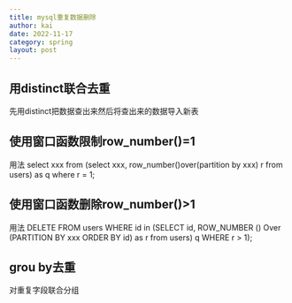```yaml
---
title: mysql重复数据删除
author: kai
date: 2022-11-17
category: spring
layout: post
---
```


## 用distinct联合去重

先用distinct把数据查出来然后将查出来的数据导入新表

## 使用窗口函数限制row_number()=1

用法
select xxx from (select xxx, row_number()over(partition by xxx) r from users) as q where r = 1;

## 使用窗口函数删除row_number()>1

用法
DELETE FROM users   WHERE id in (SELECT id, ROW_NUMBER () Over (PARTITION BY xxx ORDER  BY id) as r from users) q WHERE r > 1);

## grou by去重

对重复字段联合分组